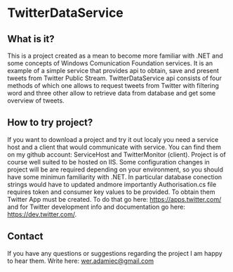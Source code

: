 # TwitterDataService

What is it?
-----------

This is a project created as a mean to become more familiar with .NET and some concepts of Windows Comunication Foundation services.
It is an example of a simple service that provides api to obtain, save and present tweets from Twitter Public Stream.
TwitterDataService api consists of four methods of which one allows to request tweets from Twitter with filtering word 
and three other allow to retrieve data from database and get some overview of tweets. 


How to try project?
-------------------

If you want to download a project and try it out localy you need a service host and a client that would communicate with service.
You can find them on my github account: ServiceHost and TwitterMonitor (client). Project is of course well suited to be hosted on IIS. Some configuration changes in project will be are required depending on your environment, so you should have some minimun familiarity with .NET. In particular database conection strings would have to updated andmore importantly Authorisation.cs file requires token and consumer key values to be provided. To obtain them Twitter App  must be created. To do that go here: https://apps.twitter.com/  and for Twitter development info and documentation go here: https://dev.twitter.com/.

Contact
-------

If you have any questions or suggestions regarding the project I am happy to hear them. Write here: wer.adamiec@gmail.com
